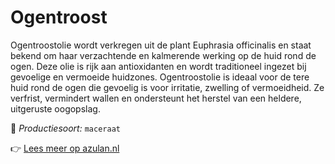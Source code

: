# Ogentroost

Ogentroostolie wordt verkregen uit de plant Euphrasia officinalis en staat bekend om haar verzachtende en kalmerende werking op de huid rond de ogen. Deze olie is rijk aan antioxidanten en wordt traditioneel ingezet bij gevoelige en vermoeide huidzones. Ogentroostolie is ideaal voor de tere huid rond de ogen die gevoelig is voor irritatie, zwelling of vermoeidheid. Ze verfrist, vermindert wallen en ondersteunt het herstel van een heldere, uitgeruste oogopslag.

🔧 *Productiesoort:* `maceraat`

👉 [Lees meer op azulan.nl](https://azulan.nl/atlas/ogentroost)